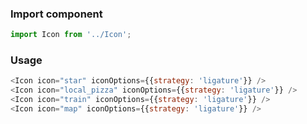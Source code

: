 ### Import component

```jsx static
import Icon from '../Icon';
```

### Usage

```js
<Icon icon="star" iconOptions={{strategy: 'ligature'}} />
<Icon icon="local_pizza" iconOptions={{strategy: 'ligature'}} />
<Icon icon="train" iconOptions={{strategy: 'ligature'}} />
<Icon icon="map" iconOptions={{strategy: 'ligature'}} />
```